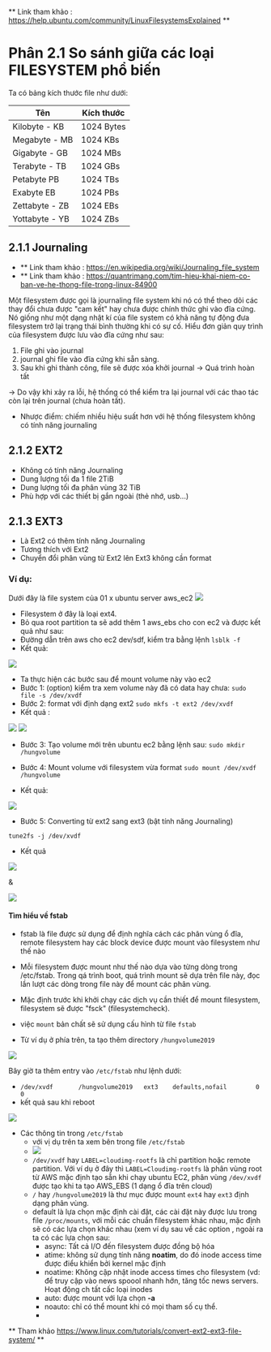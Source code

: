 ** Link tham khảo : https://help.ubuntu.com/community/LinuxFilesystemsExplained **
# Phân 2.1 So sánh giữa các loại FILESYSTEM phổ biến

Ta có bảng kích thước file như dưới:

| Tên | Kích thước |
| --- | --- |
| Kilobyte - KB | 1024 Bytes |
| Megabyte - MB | 1024 KBs |
| Gigabyte - GB | 1024 MBs |
| Terabyte - TB | 1024 GBs |
| Petabyte PB | 1024 TBs |
| Exabyte EB | 1024 PBs |
| Zettabyte - ZB | 1024 EBs |
| Yottabyte - YB | 1024 ZBs |

## 2.1.1 Journaling
- ** Link tham khảo : https://en.wikipedia.org/wiki/Journaling_file_system
- ** Link tham khảo : https://quantrimang.com/tim-hieu-khai-niem-co-ban-ve-he-thong-file-trong-linux-84900

Một filesystem được gọi là journaling file system khi nó có thể theo dõi các thay đổi chưa được "cam kết" hay chưa được chính thức ghi vào đĩa cứng. Nó giống như một dạng nhật kí của file system có khả năng tự động đưa filesystem trở lại trạng thái bình thường khi có sự cố.
Hiểu đơn giản quy trình của filesystem được lưu vào đĩa cứng như sau:
1. File ghi vào journal
2. journal ghi file vào đĩa cứng khi sẵn sàng.
3. Sau khi ghi thành công, file sẽ được xóa khởi journal -> Quá trình hoàn tất

-> Do vậy khi xảy ra lỗi, hệ thống có thể kiểm tra lại journal với các thao tác còn lại trên journal (chưa hoàn tất).
- Nhược điểm: chiếm nhiều hiệu suất hơn với hệ thống filesystem không có tính năng journaling

 
## 2.1.2 EXT2
- Không có tính năng Journaling
- Dung lượng tối đa 1 file 2TiB
- Dung lượng tối đa phân vùng 32 TiB
- Phù hợp với các thiết bị gắn ngoài (thẻ nhớ, usb...)

## 2.1.3 EXT3
- Là Ext2 có thêm tính năng Journaling
- Tương thích với Ext2
- Chuyển đổi phân vùng từ Ext2 lên Ext3 không cần format
### Ví dụ: 
Dưới đây là file system của 01 x ubuntu server aws_ec2
<img src="https://imgur.com/F5ve8DG.jpg">

- Filesystem ở đây là loại ext4.
- Bỏ qua root partition ta sẽ add thêm 1 aws_ebs cho con ec2 và được kết quả như sau:
- Đường dẫn trên aws cho ec2 dev/sdf, kiểm tra bằng lệnh `lsblk -f`
- Kết quả:

<img src="https://imgur.com/MdpBp9F.jpg">

- Ta thực hiện các bước sau để mount volume này vào ec2
- Bước 1: (option) kiểm tra xem volume này đã có data hay chưa: 
`sudo file -s /dev/xvdf`
- Bước 2: format với định dạng ext2
`sudo mkfs -t ext2 /dev/xvdf`
- Kết quả :

<img src="https://imgur.com/lbigl7Z.jpg">

<img src="https://imgur.com/qtfx3X7.jpg">

- Bước 3: Tạo volume mới trên ubuntu ec2 bằng lệnh sau:
`sudo mkdir /hungvolume`

- Bước 4: Mount volume với filesystem vừa format
`sudo mount /dev/xvdf /hungvolume`
- Kết quả:

<img src="https://imgur.com/h2hn3SS.jpg">

- Bước 5: Converting từ ext2 sang ext3 (bật tính năng Journaling)

`tune2fs -j /dev/xvdf`
- Kết quả
<img src="https://imgur.com/jEQMHIR.jpg">

&

<img src="https://imgur.com/Tbvw11i.jpg">

#### Tìm hiểu về fstab
- fstab là file được sử dụng để định nghĩa cách các phân vùng ổ đĩa, remote filesystem hay các block device được mount vào filesystem như thế nào
- Mỗi filesystem được mount như thế nào dựa vào từng dòng trong /etc/fstab. Trong qá trình boot, quá trình mount sẽ dựa trên file này, đọc lần lượt các dòng trong file này để mount các phân vùng.
- Mặc định trước khi khởi chạy các dịch vụ cần thiết để mount filesystem, filesystem sẽ được "fsck" (filesystemcheck).
- việc `mount` bản chất sẽ sử dụng cấu hình từ file `fstab`

- Từ ví dụ ở phía trên, ta tạo thêm directory `/hungvolume2019`

<img src="https://imgur.com/iJPqex9.jpg">

Bây giờ ta thêm entry vào `/etc/fstab` như lệnh dưới:	
- `/dev/xvdf       /hungvolume2019   ext3    defaults,nofail        0       0`
- kết quả sau khi reboot
<img src="https://imgur.com/ctXO1kl.jpg">

- Các thông tin trong `/etc/fstab`
	- với vị dụ trên ta xem bên trong file `/etc/fstab`
	- <img src="https://imgur.com/1M70CNQ.jpg">
	- `/dev/xvdf` hay `LABEL=cloudimg-rootfs` là chỉ partition hoặc remote partition. Với ví dụ ở đây thì `LABEL=Cloudimg-rootfs` là phân vùng root từ AWS mặc định tạo sẵn khi chạy ubuntu EC2, phân vùng `/dev/xvdf` được tạo khi ta tạo AWS_EBS (1 dạng ổ đĩa trên cloud)
	- `/` hay `/hungvolume2019` là thư mục được mount `ext4` hay `ext3` định dạng phân vùng.
	- default là lựa chọn mặc định cài đặt, các cài đặt này được lưu trong file `/proc/mounts`, với mỗi các chuẩn filesystem khác nhau, mặc định sẽ có các lựa chọn khác nhau (xem ví dụ sau về các option
, ngoài ra ta có các lựa chọn sau:
		- async: Tất cả I/O đến filesystem được đồng bộ hóa
		- atime: không sử dụng tính năng **noatim**, do đó inode access time được điểu khiển bởi kernel mặc định
		- noatime: Không cập nhật inode access times cho filesystem (vd: để truy cập vào news spoool nhanh hớn, tăng tốc news servers. Hoạt động ch tất cấc loại inodes
		- auto: được mount với lựa chọn **-a**
		- noauto: chỉ có thể mount khi có mọi tham số cụ thể.
		-
	
** Tham khảo https://www.linux.com/tutorials/convert-ext2-ext3-file-system/ **

